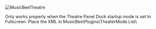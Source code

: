 ![MusicBeeTheatre](https://github.com/tedhinklater/beelieverbigmode/assets/66086488/ec71ed36-9aff-4f36-8c6d-20fc39401da1)

Only works properly when the Theatre Panel Dock startup mode is set to Fullscreen.
Place the XML in MusicBee\Plugins\TheaterMode.List\
